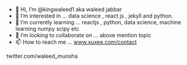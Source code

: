- 👋 Hi, I’m @kingwaleed1 aka waleed jabbar
- 👀 I’m interested in ... data science , react js , jekyll and python.
- 🌱 I’m currently learning ... reactjs , python, data science, machine learning  numpy scipy etc
- 💞️ I’m looking to collaborate on ... above mention topic
- 📫 How to reach me ... www.xuxee.com/contact

 twitter.com/waleed_munsha

<!---

